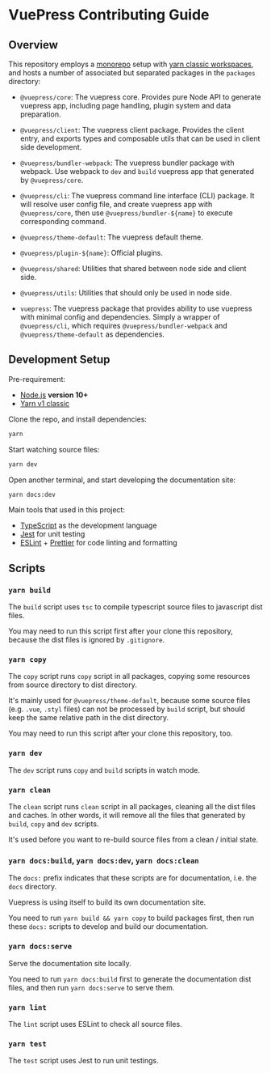 # VuePress Contributing Guide

## Overview

This repository employs a [monorepo](https://en.wikipedia.org/wiki/Monorepo) setup with [yarn classic workspaces](https://classic.yarnpkg.com/en/docs/workspaces), and hosts a number of associated but separated packages in the `packages` directory:

- `@vuepress/core`: The vuepress core. Provides pure Node API to generate vuepress app, including page handling, plugin system and data preparation.

- `@vuepress/client`: The vuepress client package. Provides the client entry, and exports types and composable utils that can be used in client side development.

- `@vuepress/bundler-webpack`: The vuepress bundler package with webpack. Use webpack to `dev` and `build` vuepress app that generated by `@vuepress/core`.

- `@vuepress/cli`: The vuepress command line interface (CLI) package. It will resolve user config file, and create vuepress app with `@vuepress/core`, then use `@vuepress/bundler-${name}` to execute corresponding command.

- `@vuepress/theme-default`: The vuepress default theme.

- `@vuepress/plugin-${name}`: Official plugins.

- `@vuepress/shared`: Utilities that shared between node side and client side.

- `@vuepress/utils`: Utilities that should only be used in node side.

- `vuepress`: The vuepress package that provides ability to use vuepress with minimal config and dependencies. Simply a wrapper of `@vuepress/cli`, which requires `@vuepress/bundler-webpack` and `@vuepress/theme-default` as dependencies.

## Development Setup

Pre-requirement:

- [Node.js](http://nodejs.org) **version 10+**
- [Yarn v1 classic](https://classic.yarnpkg.com/en/docs/install)

Clone the repo, and install dependencies:

```bash
yarn
```

Start watching source files:

```bash
yarn dev
```

Open another terminal, and start developing the documentation site:

```bash
yarn docs:dev
```

Main tools that used in this project:

- [TypeScript](https://www.typescriptlang.org/) as the development language
- [Jest](https://jestjs.io/) for unit testing
- [ESLint](https://eslint.org/) + [Prettier](https://prettier.io/) for code linting and formatting

## Scripts

### `yarn build`

The `build` script uses `tsc` to compile typescript source files to javascript dist files.

You may need to run this script first after your clone this repository, because the dist files is ignored by `.gitignore`.

### `yarn copy`

The `copy` script runs `copy` script in all packages, copying some resources from source directory to dist directory.

It's mainly used for `@vuepress/theme-default`, because some source files (e.g. `.vue`, `.styl` files) can not be processed by `build` script, but should keep the same relative path in the dist directory.

You may need to run this script after your clone this repository, too.

### `yarn dev`

The `dev` script runs `copy` and `build` scripts in watch mode.

### `yarn clean`

The `clean` script runs `clean` script in all packages, cleaning all the dist files and caches. In other words, it will remove all the files that generated by `build`, `copy` and `dev` scripts.

It's used before you want to re-build source files from a clean / initial state.

### `yarn docs:build`, `yarn docs:dev`, `yarn docs:clean`

The `docs:` prefix indicates that these scripts are for documentation, i.e. the `docs` directory.

Vuepress is using itself to build its own documentation site.

You need to run `yarn build && yarn copy` to build packages first, then run these `docs:` scripts to develop and build our documentation.

### `yarn docs:serve`

Serve the documentation site locally.

You need to run `yarn docs:build` first to generate the documentation dist files, and then run `yarn docs:serve` to serve them.

### `yarn lint`

The `lint` script uses ESLint to check all source files.

### `yarn test`

The `test` script uses Jest to run unit testings.
